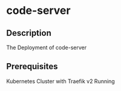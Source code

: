 # code-server

## Description

The Deployment of code-server 

## Prerequisites

Kubernetes Cluster with Traefik v2 Running
